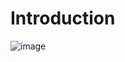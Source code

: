 # Introduction 

![image](https://github.com/rusrc/gold-aggregator-ui/assets/10850647/d55bc333-f9ae-4b93-9e68-9b0b8d24f329)

